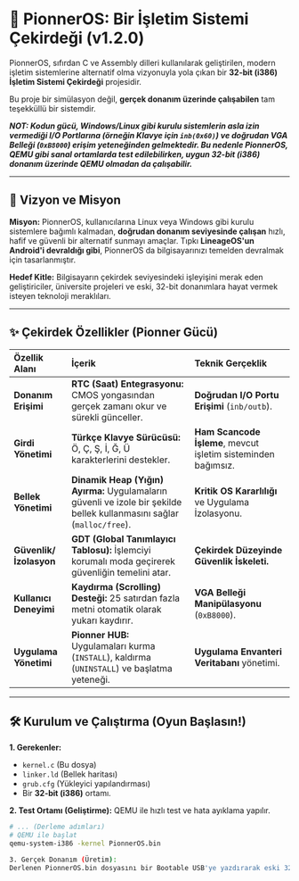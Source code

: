  # 🚀 PionnerOS: Bir İşletim Sistemi Çekirdeği (v1.2.0)

PionnerOS, sıfırdan C ve Assembly dilleri kullanılarak geliştirilen, modern işletim sistemlerine alternatif olma vizyonuyla yola çıkan bir **32-bit (i386) İşletim Sistemi Çekirdeği** projesidir.

Bu proje bir simülasyon değil, **gerçek donanım üzerinde çalışabilen** tam teşekküllü bir sistemdir.

***NOT: Kodun gücü, Windows/Linux gibi kurulu sistemlerin asla izin vermediği I/O Portlarına (örneğin Klavye için `inb(0x60)`) ve doğrudan VGA Belleği (`0xB8000`) erişim yeteneğinden gelmektedir. Bu nedenle PionnerOS, QEMU gibi sanal ortamlarda test edilebilirken, uygun 32-bit (i386) donanım üzerinde QEMU olmadan da çalışabilir.***

---

## 🎯 Vizyon ve Misyon

**Misyon:** PionnerOS, kullanıcılarına Linux veya Windows gibi kurulu sistemlere bağımlı kalmadan, **doğrudan donanım seviyesinde çalışan** hızlı, hafif ve güvenli bir alternatif sunmayı amaçlar. Tıpkı **LineageOS'un Android'i devraldığı gibi**, PionnerOS da bilgisayarınızı temelden devralmak için tasarlanmıştır.

**Hedef Kitle:** Bilgisayarın çekirdek seviyesindeki işleyişini merak eden geliştiriciler, üniversite projeleri ve eski, 32-bit donanımlara hayat vermek isteyen teknoloji meraklıları.

---

## ✨ Çekirdek Özellikler (Pionner Gücü)

| Özellik Alanı | İçerik | Teknik Gerçeklik |
| :--- | :--- | :--- |
| **Donanım Erişimi** | **RTC (Saat) Entegrasyonu:** CMOS yongasından gerçek zamanı okur ve sürekli günceller. | **Doğrudan I/O Portu Erişimi** (`inb/outb`). |
| **Girdi Yönetimi** | **Türkçe Klavye Sürücüsü:** Ö, Ç, Ş, İ, Ğ, Ü karakterlerini destekler. | **Ham Scancode İşleme**, mevcut işletim sisteminden bağımsız. |
| **Bellek Yönetimi** | **Dinamik Heap (Yığın) Ayırma:** Uygulamaların güvenli ve izole bir şekilde bellek kullanmasını sağlar (`malloc/free`). | **Kritik OS Kararlılığı** ve Uygulama İzolasyonu. |
| **Güvenlik/İzolasyon**| **GDT (Global Tanımlayıcı Tablosu):** İşlemciyi korumalı moda geçirerek güvenliğin temelini atar. | **Çekirdek Düzeyinde Güvenlik İskeleti.** |
| **Kullanıcı Deneyimi** | **Kaydırma (Scrolling) Desteği:** 25 satırdan fazla metni otomatik olarak yukarı kaydırır. | **VGA Belleği Manipülasyonu** (`0xB8000`). |
| **Uygulama Yönetimi** | **Pionner HUB:** Uygulamaları kurma (`INSTALL`), kaldırma (`UNINSTALL`) ve başlatma yeteneği. | **Uygulama Envanteri Veritabanı** yönetimi. |

---

## 🛠️ Kurulum ve Çalıştırma (Oyun Başlasın!)

**1. Gerekenler:**
* `kernel.c` (Bu dosya)
* `linker.ld` (Bellek haritası)
* `grub.cfg` (Yükleyici yapılandırması)
* Bir **32-bit (i386)** ortamı.

**2. Test Ortamı (Geliştirme):**
QEMU ile hızlı test ve hata ayıklama yapılır.
```bash
# ... (Derleme adımları)
# QEMU ile başlat
qemu-system-i386 -kernel PionnerOS.bin

3. Gerçek Donanım (Üretim):
Derlenen PionnerOS.bin dosyasını bir Bootable USB'ye yazdırarak eski 32-bit mimariye sahip gerçek bir bilgisayarda doğrudan çalıştırabilirsiniz. Bu, PionnerOS'un sadece bir simülasyon değil, Linux/Windows gibi donanımı devralabilen gerçek bir çekirdek olduğunun en büyük kanıtıdır.
